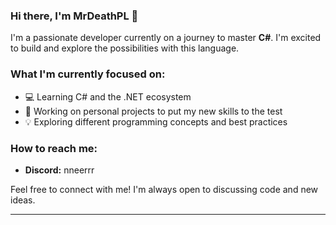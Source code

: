 ### Hi there, I'm MrDeathPL 👋

I'm a passionate developer currently on a journey to master **C#**. I'm excited to build and explore the possibilities with this language.

### What I'm currently focused on:
- 💻 Learning C# and the .NET ecosystem
- 🚀 Working on personal projects to put my new skills to the test
- 💡 Exploring different programming concepts and best practices

### How to reach me:
- **Discord:** nneerrr

Feel free to connect with me! I'm always open to discussing code and new ideas.

---
